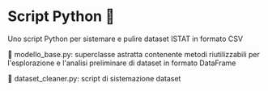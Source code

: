 # Script Python 🐍

Uno script Python per sistemare e pulire dataset ISTAT in formato CSV

📌 modello_base.py: superclasse astratta contenente metodi riutilizzabili per l'esplorazione e l'analisi preliminare di dataset in formato DataFrame

📌 dataset_cleaner.py: script di sistemazione dataset
